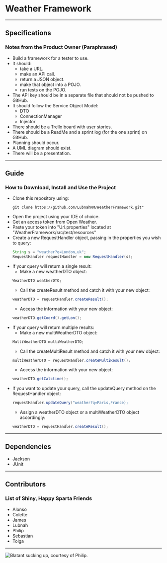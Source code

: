 # Weather Framework

----

## Specifications
### Notes from the Product Owner (Paraphrased)
- Build a framework for a tester to use.
- It should:
    - take a URL.
    - make an API call.
    - return a JSON object.
    - make that object into a POJO.
    - run tests on the POJO.
- The API key should be in a separate file that should not be pushed to GitHub.
- It should follow the Service Object Model:
    - DTO
    - ConnectionManager
    - Injector
- There should be a Trello board with user stories.
- There should be a ReadMe and a sprint log (for the one sprint) on GitHub.
- Planning should occur.
- A UML diagram should exist.
- There will be a presentation.

----

## Guide
### How to Download, Install and Use the Project
- Clone this repository using:
    ```
    git clone https://github.com/LubnahNM/WeatherFramework.git"
    ```
- Open the project using your IDE of choice.
- Get an access token from Open Weather.
- Paste your token into "Url.properties" located at "WeatherFramework/src/test/resources"
- Create a new RequestHandler object, passing in the properties you wish to query:
    ```java
    String s = "weather?q=London,uk";
    RequestHandler requestHandler = new RequestHandler(s);
    ```
- If your query will return a single result:
    - Make a new weatherDTO object:
    ```java
    WeatherDTO weatherDTO;
    ```
    - Call the createResult method and catch it with your new object:
    ```java
    weatherDTO = requestHandler.createResult();
    ```
    - Access the information with your new object:
    ```java
    weatherDTO.getCoord().getLon();
    ```
- If your query will return multiple results:
    - Make a new multiWeatherDTO object:
    ```java
    MultiWeatherDTO multiWeatherDTO;
    ```
    - Call the createMultiResult method and catch it with your new object:
    ```java
    multiWeatherDTO = requestHandler.createMultiResult();
    ```
    - Access the information with your new object:
    ```java
    weatherDTO.getCalctime();
    ```
- If you want to update your query, call the updateQuery method on the RequestHandler object:
    ```java
    requestHandler.updateQuery("weather?q=Paris,France);
    ```
    - Assign a weatherDTO object or a multiWeatherDTO object accordingly:
    ```java
    weatherDTO = requestHandler.createResult();
    ```

----

## Dependencies
- Jackson
- JUnit

----

## Contributors
### List of Shiny, Happy Sparta Friends
- Alonso
- Colette
- James
- Lubnah
- Philip
- Sebastian 
- Tolga

----

![Blatant sucking up, courtesy of Philip.](https://img.redbull.com/images/c_fill,g_auto,w_1030,h_687/q_auto,f_auto/redbullcom/2013/12/06/1331623503485_3/baneling-gg)
